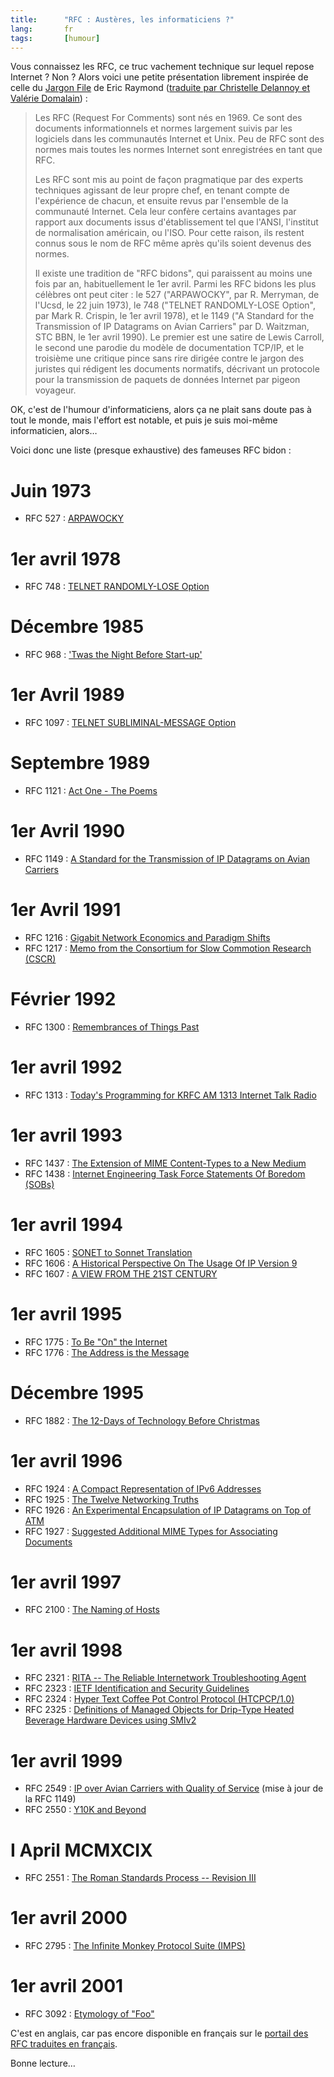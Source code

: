 ```yaml
--- 
title:      "RFC : Austères, les informaticiens ?" 
lang:       fr 
tags:       [humour]
---
```


Vous connaissez les RFC, ce truc vachement technique sur lequel repose Internet ? Non ? Alors voici une petite présentation librement inspirée de celle du [Jargon File](http://www.tuxedo.org/~esr/jargon/html/entry/RFC.html) de Eric Raymond ([traduite par Christelle Delannoy et Valérie Domalain](http://ibm2.cicrp.jussieu.fr/bdej/DESS/DELANNOY/index.htm)) :

> Les RFC (Request For Comments) sont nés en 1969. Ce sont des documents informationnels et normes largement suivis par les logiciels dans les communautés Internet et Unix. Peu de RFC sont des normes mais toutes les normes Internet sont enregistrées en tant que RFC.
>
> Les RFC sont mis au point de façon pragmatique par des experts techniques agissant de leur propre chef, en tenant compte de l'expérience de chacun, et ensuite revus par l'ensemble de la communauté Internet. Cela leur confère certains avantages par rapport aux documents issus d'établissement tel que l'ANSI, l'institut de normalisation américain, ou l'ISO. Pour cette raison, ils restent connus sous le nom de RFC même après qu'ils soient devenus des normes.
> 
> Il existe une tradition de "RFC bidons", qui paraissent au moins une fois par an, habituellement le 1er avril. Parmi les RFC bidons les plus célèbres ont peut citer : le 527 ("ARPAWOCKY", par R. Merryman, de l'Ucsd, le 22 juin 1973), le 748 ("TELNET RANDOMLY-LOSE Option", par Mark R. Crispin, le 1er avril 1978), et le 1149 ("A Standard for the Transmission of IP Datagrams on Avian Carriers" par D. Waitzman, STC BBN, le 1er avril 1990). Le premier est une satire de Lewis Carroll, le second une parodie du modèle de documentation TCP/IP, et le troisième une critique pince sans rire dirigée contre le jargon des juristes qui rédigent les documents normatifs, décrivant un protocole pour la transmission de paquets de données Internet par pigeon voyageur.

OK, c'est de l'humour d'informaticiens, alors ça ne plait sans doute pas à tout le monde, mais l'effort est notable, et puis je suis moi-même informaticien, alors…

Voici donc une liste (presque exhaustive) des fameuses RFC bidon :

# Juin 1973
- RFC 527 : [ARPAWOCKY](https://www.rfc-editor.org/rfc/rfc527.txt)

# 1er avril 1978
- RFC 748 : [TELNET RANDOMLY-LOSE Option](https://www.rfc-editor.org/rfc/rfc748.txt)

# Décembre 1985

- RFC 968 : ['Twas the Night Before Start-up'](https://www.rfc-editor.org/rfc/rfc968.txt)

# 1er Avril 1989

- RFC 1097 : [TELNET SUBLIMINAL-MESSAGE Option](https://www.rfc-editor.org/rfc/rfc1097.txt)

# Septembre 1989

- RFC 1121 : [Act One - The Poems](https://www.rfc-editor.org/rfc/rfc1121.txt)

# 1er Avril 1990

- RFC 1149 : [A Standard for the Transmission of IP Datagrams on Avian Carriers](https://www.rfc-editor.org/rfc/rfc1149.txt)

# 1er Avril 1991

- RFC 1216 : [Gigabit Network Economics and Paradigm Shifts](https://www.rfc-editor.org/rfc/rfc1216.txt)
- RFC 1217 : [Memo from the Consortium for Slow Commotion Research (CSCR)](https://www.rfc-editor.org/rfc/rfc1217.txt)

# Février 1992 

- RFC 1300 : [Remembrances of Things Past](https://www.rfc-editor.org/rfc/rfc1300.txt)

# 1er avril 1992

- RFC 1313 : [Today's Programming for KRFC AM 1313 Internet Talk Radio](https://www.rfc-editor.org/rfc/rfc1313.txt)

# 1er avril 1993

- RFC 1437 : [The Extension of MIME Content-Types to a New Medium](https://www.rfc-editor.org/rfc/rfc1437.txt)
- RFC 1438 : [Internet Engineering Task Force Statements Of Boredom (SOBs)](https://www.rfc-editor.org/rfc/rfc1438.txt)

# 1er avril 1994

- RFC 1605 : [SONET to Sonnet Translation](https://www.rfc-editor.org/rfc/rfc1605.txt)
- RFC 1606 : [A Historical Perspective On The Usage Of IP Version 9](https://www.rfc-editor.org/rfc/rfc1606.txt)
- RFC 1607 : [A VIEW FROM THE 21ST CENTURY](https://www.rfc-editor.org/rfc/rfc1607.txt)

# 1er avril 1995

- RFC 1775 : [To Be "On" the Internet](https://www.rfc-editor.org/rfc/rfc1775.txt)
- RFC 1776 : [The Address is the Message](https://www.rfc-editor.org/rfc/rfc1776.txt)

# Décembre 1995

- RFC 1882 : [The 12-Days of Technology Before Christmas](https://www.rfc-editor.org/rfc/rfc1882.txt)

# 1er avril 1996

- RFC 1924 : [A Compact Representation of IPv6 Addresses](https://www.rfc-editor.org/rfc/rfc1924.txt)
- RFC 1925 : [The Twelve Networking Truths
](https://www.rfc-editor.org/rfc/rfc1925.txt)
- RFC 1926 : [An Experimental Encapsulation of IP Datagrams on Top of ATM](https://www.rfc-editor.org/rfc/rfc1926.txt)
- RFC 1927 : [Suggested Additional MIME Types for Associating Documents](https://www.rfc-editor.org/rfc/rfc1927.txt)


# 1er avril 1997

- RFC 2100 : [The Naming of Hosts](https://www.rfc-editor.org/rfc/rfc2100.txt)

# 1er avril 1998

- RFC 2321 : [RITA -- The Reliable Internetwork Troubleshooting Agent](https://www.rfc-editor.org/rfc/rfc2321.txt)
- RFC 2323 : [IETF Identification and Security Guidelines](https://www.rfc-editor.org/rfc/rfc2323.txt)
- RFC 2324 : [Hyper Text Coffee Pot Control Protocol (HTCPCP/1.0)](https://www.rfc-editor.org/rfc/rfc2324.txt)
- RFC 2325 : [Definitions of Managed Objects for Drip-Type Heated Beverage Hardware Devices using SMIv2](https://www.rfc-editor.org/rfc/rfc2325.txt)

# 1er avril 1999

- RFC 2549 : [IP over Avian Carriers with Quality of Service](https://www.rfc-editor.org/rfc/rfc2549.txt) (mise à jour de la RFC 1149)
- RFC 2550 : [Y10K and Beyond](https://www.rfc-editor.org/rfc/rfc2550.txt)

# I April MCMXCIX

- RFC 2551 : [The Roman Standards Process -- Revision III](https://www.rfc-editor.org/rfc/rfc2551.txt)

# 1er avril 2000

- RFC 2795 : [The Infinite Monkey Protocol Suite (IMPS)](https://www.rfc-editor.org/rfc/rfc2795.txt)

# 1er avril 2001

- RFC 3092 : [Etymology of "Foo"](https://www.rfc-editor.org/rfc/rfc3092.txt)

C'est en anglais, car pas encore disponible en français sur le [portail des RFC traduites en français](http://abcdrfc.free.fr/).

Bonne lecture…
